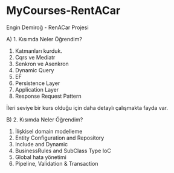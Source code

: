 # MyCourses-RentACar
Engin Demiroğ - RenACar Projesi

A) 1. Kısımda Neler Öğrendim?

1. Katmanları kurduk.
2. Cqrs ve Mediatr
3. Senkron ve Asenkron
4. Dynamic Query
5. EF
6. Persistence Layer
7. Application Layer
8. Response Request Pattern

İleri seviye bir kurs olduğu için daha detaylı çalışmakta fayda var.


B) 2. Kısımda Neler Öğrendim?
1. İlişkisel domain modelleme
2. Entity Configuration and Repository
3. Include and Dynamic
4. BusinessRules and SubClass Type IoC
5. Global hata yönetimi
6. Pipeline, Validation & Transaction
